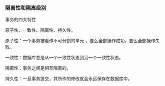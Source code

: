 ### 隔离性和隔离级别

事务的四大特性

原子性、一致性、隔离性、持久性。

原子性：一个事务被看作不可分割的单元 ，要么全部操作成功，要么全部操作失败。

一致性：数据库总是从一个一致性状态到另一个一致性状态。

隔离性：事务之间是相互隔离的。

持久性：一旦事务提交，其所作的修改就会永远保存在数据库中。

